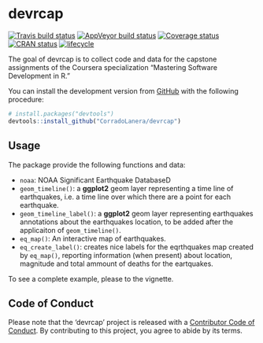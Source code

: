 
<!-- README.md is generated from README.Rmd. Please edit that file -->

# devrcap

[![Travis build
status](https://travis-ci.org/CorradoLanera/devrcap.svg?branch=master)](https://travis-ci.org/CorradoLanera/devrcap)
[![AppVeyor build
status](https://ci.appveyor.com/api/projects/status/github/CorradoLanera/devrcap?branch=master&svg=true)](https://ci.appveyor.com/project/CorradoLanera/devrcap)
[![Coverage
status](https://codecov.io/gh/CorradoLanera/devrcap/branch/master/graph/badge.svg)](https://codecov.io/github/CorradoLanera/devrcap?branch=master)
[![CRAN
status](https://www.r-pkg.org/badges/version/devrcap)](https://cran.r-project.org/package=devrcap)
[![lifecycle](https://img.shields.io/badge/lifecycle-maturing-blue.svg)](https://www.tidyverse.org/lifecycle/#maturing)

The goal of devrcap is to collect code and data for the capstone
assignments of the Coursera specialization “Mastering Software
Development in R.”

You can install the development version from
[GitHub](https://github.com/) with the following procedure:

``` r
# install.packages("devtools")
devtools::install_github("CorradoLanera/devrcap")
```

## Usage

The package provide the following functions and data:

  - `noaa`: NOAA Significant Earthquake DatabaseD
  - `geom_timeline()`: a **ggplot2** geom layer representing a time line
    of earthquakes, i.e. a time line over which there are a point for
    each earthquake.
  - `geom_timeline_label()`: a **ggplot2** geom layer representing
    earthquakes annotations about the earthquakes location, to be added
    after the applicaiton of `geom_timeline()`.
  - `eq_map()`: An interactive map of earthquakes.
  - `eq_create_label()`: creates nice labels for the eqrthquakes map
    created by `eq_map()`, reporting information (when present) about
    location, magnitude and total ammount of deaths for the eartquakes.

To see a complete example, please to the vignette.

## Code of Conduct

Please note that the ‘devrcap’ project is released with a [Contributor
Code of Conduct](.github/CODE_OF_CONDUCT.md). By contributing to this
project, you agree to abide by its terms.
